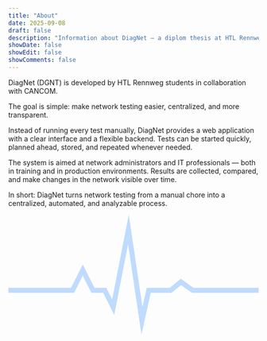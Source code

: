 ```yaml
---
title: "About"
date: 2025-09-08
draft: false
description: "Information about DiagNet – a diplom thesis at HTL Rennweg"
showDate: false
showEdit: false
showComments: false
---
```


DiagNet (DGNT) is developed by HTL Rennweg students in collaboration with
CANCOM.

The goal is simple: make network testing easier, centralized, and more
transparent.

Instead of running every test manually, DiagNet provides a web application with
a clear interface and a flexible backend. Tests can be started quickly, planned
ahead, stored, and repeated whenever needed.

The system is aimed at network administrators and IT professionals — both in
training and in production environments. Results are collected, compared, and
make changes in the network visible over time.

In short: DiagNet turns network testing from a manual chore into a centralized,
automated, and analyzable process.

<svg class="ecg" viewBox="0 0 150 73" xml:space="preserve">
<polyline
    class="ecg-line"
    fill="none"
    stroke="#bfdbfe"
    stroke-width="3"
    stroke-miterlimit="10"
    points="0,45.486 38.514,45.486 44.595,33.324 50.676,45.486 57.771,45.486
    62.838,55.622 71.959,9 80.067,63.729 84.122,45.486 97.297,45.486
    103.379,40.419 110.473,45.486 150,45.486"
  />
</svg>
